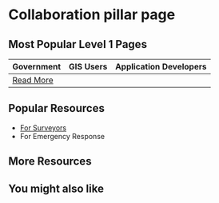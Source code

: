 # Collaboration pillar page

## Most Popular Level 1 Pages

| Government | GIS Users | Application Developers |
|----------|----------|----------|
| [Read More](level-1/government.md) |          |          |

## Popular Resources

- [For Surveyors](level-1/for-surveyors.md)
- For Emergency Response

## More Resources

## You might also like
